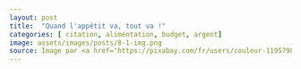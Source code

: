 ```yaml
---
layout: post
title:  "Quand l'appétit va, tout va !"
categories: [ citation, alimentation, budget, argent]
image: assets/images/posts/8-1-img.png
source: Image par <a href="https://pixabay.com/fr/users/couleur-1195798/?utm_source=link-attribution&amp;utm_medium=referral&amp;utm_campaign=image&amp;utm_content=3381416">Couleur</a> de <a href="https://pixabay.com/fr/?utm_source=link-attribution&amp;utm_medium=referral&amp;utm_campaign=image&amp;utm_content=3381416">Pixabay</a>
---
```

